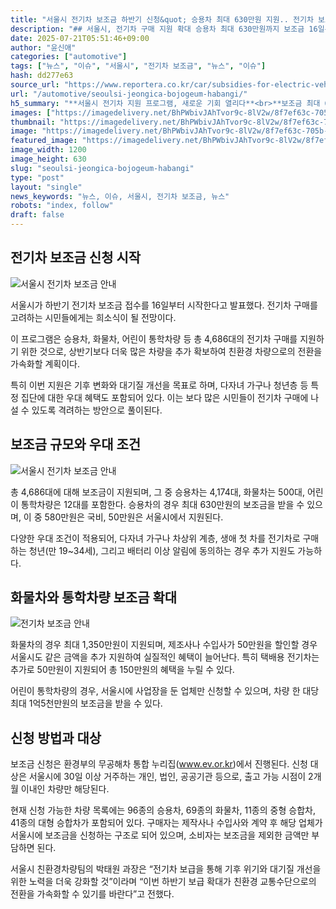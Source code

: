 ```yaml
---
title: "서울시 전기차 보조금 하반기 신청&quot; 승용차 최대 630만원 지원.. 전기차 보조금 4686대 차량"
description: "## 서울시, 전기차 구매 지원 확대 승용차 최대 630만원까지 보조금 16일부터 온라인 접수 시작 ..."
date: 2025-07-21T05:51:46+09:00
author: "윤신애"
categories: ["automotive"]
tags: ["뉴스", "이슈", "서울시", "전기차 보조금", "뉴스", "이슈"]
hash: dd277e63
source_url: "https://www.reportera.co.kr/car/subsidies-for-electric-vehicles/"
url: "/automotive/seoulsi-jeongica-bojogeum-habangi/"
h5_summary: "**서울시 전기차 지원 프로그램, 새로운 기회 열리다**<br>**보조금 최대 630만원, 총 4686대 공급 예정**"
images: ["https://imagedelivery.net/BhPWbivJAhTvor9c-8lV2w/8f7ef63c-705b-4bb7-a361-9fb90f40fb00/public", "https://imagedelivery.net/BhPWbivJAhTvor9c-8lV2w/3a294011-9436-4553-d5c9-bc2875b7e600/public", "https://imagedelivery.net/BhPWbivJAhTvor9c-8lV2w/3d0fea72-9dc1-4481-c278-b890e860ee00/public", "https://imagedelivery.net/BhPWbivJAhTvor9c-8lV2w/f960a667-97ed-40dc-555a-93605795b600/public"]
thumbnail: "https://imagedelivery.net/BhPWbivJAhTvor9c-8lV2w/8f7ef63c-705b-4bb7-a361-9fb90f40fb00/public"
image: "https://imagedelivery.net/BhPWbivJAhTvor9c-8lV2w/8f7ef63c-705b-4bb7-a361-9fb90f40fb00/public"
featured_image: "https://imagedelivery.net/BhPWbivJAhTvor9c-8lV2w/8f7ef63c-705b-4bb7-a361-9fb90f40fb00/public"
image_width: 1200
image_height: 630
slug: "seoulsi-jeongica-bojogeum-habangi"
type: "post"
layout: "single"
news_keywords: "뉴스, 이슈, 서울시, 전기차 보조금, 뉴스"
robots: "index, follow"
draft: false
---
```


## 전기차 보조금 신청 시작

![서울시 전기차 보조금 안내](https://imagedelivery.net/BhPWbivJAhTvor9c-8lV2w/3d0fea72-9dc1-4481-c278-b890e860ee00/public)

서울시가 하반기 전기차 보조금 접수를 16일부터 시작한다고 발표했다. 전기차 구매를 고려하는 시민들에게는 희소식이 될 전망이다. 

이 프로그램은 승용차, 화물차, 어린이 통학차량 등 총 4,686대의 전기차 구매를 지원하기 위한 것으로, 상반기보다 더욱 많은 차량을 추가 확보하여 친환경 차량으로의 전환을 가속화할 계획이다.

특히 이번 지원은 기후 변화와 대기질 개선을 목표로 하며, 다자녀 가구나 청년층 등 특정 집단에 대한 우대 혜택도 포함되어 있다. 이는 보다 많은 시민들이 전기차 구매에 나설 수 있도록 격려하는 방안으로 풀이된다.

## 보조금 규모와 우대 조건

![서울시 전기차 보조금 안내](https://imagedelivery.net/BhPWbivJAhTvor9c-8lV2w/f960a667-97ed-40dc-555a-93605795b600/public)

총 4,686대에 대해 보조금이 지원되며, 그 중 승용차는 4,174대, 화물차는 500대, 어린이 통학차량은 12대를 포함한다. 승용차의 경우 최대 630만원의 보조금을 받을 수 있으며, 이 중 580만원은 국비, 50만원은 서울시에서 지원된다.

다양한 우대 조건이 적용되어, 다자녀 가구나 차상위 계층, 생애 첫 차를 전기차로 구매하는 청년(만 19~34세), 그리고 배터리 이상 알림에 동의하는 경우 추가 지원도 가능하다.

## 화물차와 통학차량 보조금 확대

![전기차 보조금 안내](https://imagedelivery.net/BhPWbivJAhTvor9c-8lV2w/3a294011-9436-4553-d5c9-bc2875b7e600/public)

화물차의 경우 최대 1,350만원이 지원되며, 제조사나 수입사가 50만원을 할인할 경우 서울시도 같은 금액을 추가 지원하여 실질적인 혜택이 늘어난다. 특히 택배용 전기차는 추가로 50만원이 지원되어 총 150만원의 혜택을 누릴 수 있다.

어린이 통학차량의 경우, 서울시에 사업장을 둔 업체만 신청할 수 있으며, 차량 한 대당 최대 1억5천만원의 보조금을 받을 수 있다.

## 신청 방법과 대상
보조금 신청은 환경부의 무공해차 통합 누리집(www.ev.or.kr)에서 진행된다. 신청 대상은 서울시에 30일 이상 거주하는 개인, 법인, 공공기관 등으로, 출고 가능 시점이 2개월 이내인 차량만 해당된다.

현재 신청 가능한 차량 목록에는 96종의 승용차, 69종의 화물차, 11종의 중형 승합차, 41종의 대형 승합차가 포함되어 있다. 구매자는 제작사나 수입사와 계약 후 해당 업체가 서울시에 보조금을 신청하는 구조로 되어 있으며, 소비자는 보조금을 제외한 금액만 부담하면 된다.

서울시 친환경차량팀의 박태원 과장은 “전기차 보급을 통해 기후 위기와 대기질 개선을 위한 노력을 더욱 강화할 것”이라며 “이번 하반기 보급 확대가 친환경 교통수단으로의 전환을 가속화할 수 있기를 바란다”고 전했다.
